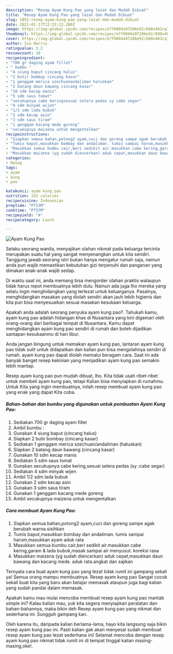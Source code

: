 ```yaml
---
description: "Resep Ayam Kung Pao yang lezat dan Mudah Dibuat"
title: "Resep Ayam Kung Pao yang lezat dan Mudah Dibuat"
slug: 1052-resep-ayam-kung-pao-yang-lezat-dan-mudah-dibuat
date: 2021-01-17T12:53:13.280Z
image: https://img-global.cpcdn.com/recipes/e7f0004a97286e92/680x482cq70/ayam-kung-pao-foto-resep-utama.jpg
thumbnail: https://img-global.cpcdn.com/recipes/e7f0004a97286e92/680x482cq70/ayam-kung-pao-foto-resep-utama.jpg
cover: https://img-global.cpcdn.com/recipes/e7f0004a97286e92/680x482cq70/ayam-kung-pao-foto-resep-utama.jpg
author: Iva Harris
ratingvalue: 3.2
reviewcount: 10
recipeingredient:
- "700 gr daging ayam fillet"
- " bumbu "
- "4 siung baput cincang halus"
- "2 butir bombay cincang kasar"
- "1 genggam merica szechuanandaliman haluskan"
- "2 batang daun bawang cincang kasar"
- "10 sdm kecap manis"
- "5 sdm saus tomat"
- "secukupnya cabe keringsesuai selera pedas sy cabe segar"
- "4 sdm minyak wijen"
- "1/2 sdm lada bubuk"
- "2 sdm kecap asin"
- "3 sdm saus tiram"
- "1 genggam kacang mede goreng"
- "secukupnya maizena untuk mengentalkan"
recipeinstructions:
- "Siapkan semua bahan,potong2 ayam,cuci dan goreng sampe agak berubah warna.sisihkan"
- "Tumis baput,masukkan bombay dan andaliman. tumis sampai harum,masukkan ayam aduk rata"
- "Masukkan semua bumbu cair,beri sedikit air.masukkan cabe kering,garam &amp; lada bubuk,masak sampai air menyusut. koreksi rasa"
- "Masukkan maizena (yg sudah diencerkan) aduk cepat,masukkan daun bawang dan kacang mede. aduk rata.angkat dan sajikan"
categories:
- Resep
tags:
- ayam
- kung
- pao

katakunci: ayam kung pao 
nutrition: 143 calories
recipecuisine: Indonesian
preptime: "PT13M"
cooktime: "PT37M"
recipeyield: "4"
recipecategory: Lunch

---
```



![Ayam Kung Pao](https://img-global.cpcdn.com/recipes/e7f0004a97286e92/680x482cq70/ayam-kung-pao-foto-resep-utama.jpg)

Selaku seorang wanita, menyajikan olahan nikmat pada keluarga tercinta merupakan suatu hal yang sangat menyenangkan untuk kita sendiri. Tanggung jawab seorang istri bukan hanya mengatur rumah saja, namun anda pun wajib memastikan kebutuhan gizi terpenuhi dan panganan yang dimakan anak-anak wajib sedap.

Di waktu  saat ini, anda memang bisa mengorder olahan praktis walaupun tidak harus repot membuatnya lebih dulu. Namun ada juga lho mereka yang selalu ingin menghidangkan yang terlezat untuk keluarganya. Pasalnya, menghidangkan masakan yang diolah sendiri akan jauh lebih higienis dan kita pun bisa menyesuaikan sesuai masakan kesukaan keluarga. 



Apakah anda adalah seorang penyuka ayam kung pao?. Tahukah kamu, ayam kung pao adalah hidangan khas di Nusantara yang kini digemari oleh orang-orang dari berbagai tempat di Nusantara. Kamu dapat menghidangkan ayam kung pao sendiri di rumah dan boleh dijadikan santapan kesukaanmu di hari libur.

Anda jangan bingung untuk memakan ayam kung pao, lantaran ayam kung pao tidak sulit untuk didapatkan dan kalian pun bisa mengolahnya sendiri di rumah. ayam kung pao dapat diolah memalui beragam cara. Saat ini ada banyak banget resep kekinian yang menjadikan ayam kung pao semakin lebih mantap.

Resep ayam kung pao pun mudah dibuat, lho. Kita tidak usah ribet-ribet untuk membeli ayam kung pao, tetapi Kalian bisa menyiapkan di rumahmu. Untuk Kita yang ingin membuatnya, inilah resep membuat ayam kung pao yang enak yang dapat Kita coba.

<!--inarticleads1-->

##### Bahan-bahan dan bumbu yang digunakan untuk pembuatan Ayam Kung Pao:

1. Sediakan 700 gr daging ayam fillet
1. Ambil  bumbu :
1. Gunakan 4 siung baput (cincang halus)
1. Siapkan 2 butir bombay (cincang kasar)
1. Sediakan 1 genggam merica szechuan/andaliman (haluskan)
1. Siapkan 2 batang daun bawang (cincang kasar)
1. Gunakan 10 sdm kecap manis
1. Sediakan 5 sdm saus tomat
1. Gunakan secukupnya cabe kering,sesuai selera pedas (sy :cabe segar)
1. Sediakan 4 sdm minyak wijen
1. Ambil 1/2 sdm lada bubuk
1. Gunakan 2 sdm kecap asin
1. Gunakan 3 sdm saus tiram
1. Gunakan 1 genggam kacang mede goreng
1. Ambil secukupnya maizena untuk mengentalkan




<!--inarticleads2-->

##### Cara membuat Ayam Kung Pao:

1. Siapkan semua bahan,potong2 ayam,cuci dan goreng sampe agak berubah warna.sisihkan
1. Tumis baput,masukkan bombay dan andaliman. tumis sampai harum,masukkan ayam aduk rata
1. Masukkan semua bumbu cair,beri sedikit air.masukkan cabe kering,garam &amp; lada bubuk,masak sampai air menyusut. koreksi rasa
1. Masukkan maizena (yg sudah diencerkan) aduk cepat,masukkan daun bawang dan kacang mede. aduk rata.angkat dan sajikan




Ternyata cara buat ayam kung pao yang lezat tidak rumit ini gampang sekali ya! Semua orang mampu membuatnya. Resep ayam kung pao Sangat cocok sekali buat kita yang baru akan belajar memasak ataupun juga bagi kalian yang sudah pandai dalam memasak.

Apakah kamu mau mulai mencoba membuat resep ayam kung pao mantab simple ini? Kalau kalian mau, yuk kita segera menyiapkan peralatan dan bahan-bahannya, maka bikin deh Resep ayam kung pao yang nikmat dan sederhana ini. Sungguh gampang kan. 

Oleh karena itu, daripada kalian berlama-lama, hayo kita langsung saja bikin resep ayam kung pao ini. Pasti kalian gak akan menyesal sudah membuat resep ayam kung pao lezat sederhana ini! Selamat mencoba dengan resep ayam kung pao nikmat tidak rumit ini di tempat tinggal kalian masing-masing,oke!.


